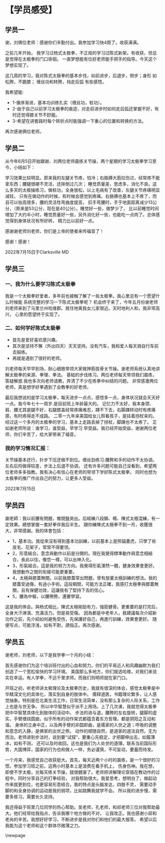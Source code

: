 # 【学员感受】

## 学员一

谢，刘俩位老师：感谢你们辛勤付出。我参加学习快4周了。收获满满。

之前几年开始， 我学习过杨式太极拳，不正规的学习过陈式新架。有收获，但总是觉得在太极拳的门口徘徊。
一直梦想能有位好老师能手把手的指导。今天这个梦想实现了。

这几周的学习，我对陈式太极拳的基本步伐，如前进步，后退步，侧步；身形 如松胯，不跪膝；
缠丝功和转胯，裆走后弧 有些感悟。

我希望能:

- 1-循序渐进，基本功训练扎实（缠丝功，桩功）。
- 2-由于自己以前学习太极拳的痕迹，对走前进步时如何走后弧还掌握不好，有时还觉得膝关节不舒服。
- 3-希望在讲套路时每个转折点时能强调一下重心的位置和转换的方法。

再次感谢俩位老师。


## 学员二

从今年6月5日开始跟谢、刘两位老师晨练关节操，两个星期的学习太极拳学习至今，小结如下：

学习效果比较明显。原来我的左腿关节疼，怕冷；右胳膊大筋拉伤过，经常疼不能拿东西；腰腿很硬不灵活，还摔倒过几次；
睡觉质量差，思虑多，消化不良。这么多天的太极操练习，做桩功，全身放松，以上毛病有了改善，左腿关节疼痛明显减轻，
只有在做动作的时候，有时候会感觉到疼痛，右胳膊也基本上不疼了，而且可以抬高很多，腰的灵活性弯曲度提高，
扣手弯腰时，手于地面距离减少13公分，（原来是53公分，现在是40公分）。睡觉好一些，做梦少了，
比以前睡觉时间增加了大约半小时，睡觉质量好一些，另外消化好一些，也能吃一点肉了。总体感觉得到身体状况有所好转，
精力比以前好一点。

感谢谢老师刘老师，你们是上帝的使者来传福音了！

感谢！感谢！

2022年7月15日于Clarksville MD

## 学员三

### 一、我为什么要学习陈式太极拳

我是一个太极拳好爱者，多年前也接触了解了一些太极拳。我心里总有一个愿望什么时候能 系统完整的学习一下陈式太极拳呢？
机会终于来了，今年五月份谢老师刘老师来到了马里兰州哈维郡。居住地离我女儿家很近。天时地利人和，我非常高兴，
心里的愿望终于实现了。

### 二、如何学好陈式太极拳

- 首先是爱好喜欢感兴趣。
- 其次是坚持不懈（外出四天）天天坚持。没有汽车，我和爱人每天骑自行车前去锻练。 
- 再就是遇到了很好的老师。

刘老师每天早早到场，耐心细致带领大家做抻筋拔骨关节操。谢老师系统认真地讲解太极拳的来源、拳理、拳法。
基础的步伐练习。两位老师每天带领我们晨练，答疑解惑.我也多次向老师请教，弄清了不少在练拳中纠结的问题。
非常感激两位老师，真是想学好拳遇到了会教拳的好老师。

最后我想说的是学习太极拳，每天进步一点点，感悟多一点，身体状况就会天天好一点。我今年七十一周岁.是目前班上年龄最大的。
记忆力不太好，我本身颈、肩、腰尤其是腿不好，右腿膝盖经常疼痛难忍，蹲不下去，右脚踝转动时有疼痛感，有时疼得走不成路。
二零一九年来美国给女儿照看孩子，是拄着拐杖来的。经过这一个多月的太极拳的学习，基本上走路丢掉了拐杖，脚踝也不太疼了。
正如谢老师所说：谁学习，谁受益，早学习 早受益。我已经开始受益，谢谢两位老师，你们辛苦了，给大家带来了福音。

### 我的学习情况汇报：

关节操基本还行，扑步下压还做不到位。缠丝劲练习:腰胯和手的动作不太协调。左右后捋做得较差，步法上后退不协调，
还有许多问题可能自己没看到，希望两位老师多多指教。我有决心有信心在老师的带领下学好陈式太极拳。
同时也想为太极拳的推广作出自己的努力，让更多人受益。

2022年7月15日


## 学员四

謝老師：我以前腰有問題，椎間盤突出。后經練八段錦、楊、陳式太極混練，有一定效果。總想掌握一套好拳伴我后半生。
跟你練陳式太極拳不到一月，收獲很大，非常感謝。我的体會包括：
 
- 1，基本功。我從來沒有得到基本功訓練，以前基本上是照貓畫虎，只學了些皮毛、花架子，常常不得要领。
- 2，形意結合。意念與動作以前是分開的。現在我覺得標準動作與意念相結合，長此以往，像您一樣，可以出神入化。
- 3，形氣結合。這是我的努力方向。我覺得形氣渾然一體，健身效果會更好。我想動作之間的衔接可能更重要。
- 4，太極與膝蓋無關。以前我膝蓋常出問題，曾有放棄太極訓練的想法。我的膝蓋受過傷，有過小手術。這段期間，可能方法正確，我感打太極拳與膝蓋無關，且有保健功效，這讓我有了堅持下去的信心。
- 5，腰為中樞，以腰帶胯，還要學習。
 
这是我的体会。與杨式相比，陳式太極剛勁有力，強筋健骨。更重要的是打完后，全身大汗淋漓、充滿活力。但是易受傷。
因為都是中老年人，我建議每次介紹新功作之前，先介紹如何避免受伤，先保護好自己，再進行訓練，效果會更好。
随便写点，可能浮浅，如有不對，請指正。再次感谢。

## 学员五

谢老师，刘老师，以下是我学拳一个月的小结：

首先感谢你们为这个培训班付出的心血和努力。你们的平易近人和风趣幽默为我们创造了一个宽松愉快的学习环境。 
美国那么多地方，你们就选哈维，对我们来说实在幸运。有人学拳，不远千里求师。而我们则明师就在家门口。

开班之初，听老师讲太极理论及太极拳历史，我就有很深的体会，感觉太极拳是中华精深文化的具体化，落实到自身的肢体中。
儒释道医，书籍理论繁多，让人感觉抽象。特别是在北美生活工作，日常生活简单，没有那么复杂的人际关系，工作上也是与世无争。
所以中华智慧似乎派不上用场。上了几次课，我就觉得太极拳把中华智慧具体化到肢体的活动中。
步法的进与退，腰胯的左右旋转，腿脚的虚实，手臂缠绕圆曲，似乎所有的动作架式都蕴含着东方哲理。都是阴阳之互动和谐。
身体的立身中正，以及两手臂的非圆即曲，是儒家的入世之道；呼吸的调整和意念的入静，是佛家的出世之修。
动作的顺随自然，是道家的道法自然，无为而治。老师讲到步法时，说到要“试探”，要重心先稳定，才把脚伸出去，如履薄冰，如有不测，
还可以及时收回。这也是我们为人处世的道理。联系当前国际形势，大国博弈，国家的行为也和做人一样，务必谨慎，不可妄动，要蓄而待发。

一个月来，我感觉自己收获挺大。首先，每天近两个小时的晨练，是一个很好的习惯。参加学习班之前，这两小时基本上是浪费在看手机上，
伤身伤神。我在想，即使不学太极，光每天练关节操，就很健康了。老师把讲解理论穿插在教动作的过程中，同时分享自己的打拳经验，
对我帮助很大。我爱思考，想明白了，做起动作来就更到位，也更容易形意结合。我的特点是头脑发达，四肢不灵，
需要动手脚的和全身协调的运动是我的弱项，比如跳舞我就学不会。 所以我的进步慢，需要多练习，需要长久坚持。

我还得益于班里几位同学的热心帮助。吴老师，孔老师，和祁老师三位对我帮助最大。他们经常给我指点，告诉我哪个地方做的不对，
让我改正。我也感谢小邱和老尚的辛苦。我想好好学习，不断进步是我对你们和他们的最大报答。
希望以后我能为这个老师和这个群体尽微薄之力。


\newpage

